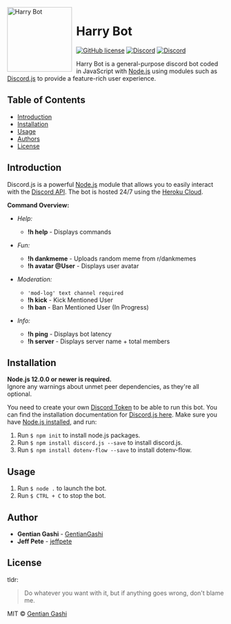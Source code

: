 <img width="150" height="150" align="left" style="float: left; margin: 0 10px 0 0;" alt="Harry Bot" src="https://i.imgur.com/3j3hDUl.png">  

# Harry Bot
[![GitHub license](https://img.shields.io/github/license/GentianGashi/Harry-Bot)](https://github.com/GentianGashi/Harry-Bot/blob/master/LICENSE) 
[![Discord](https://img.shields.io/discord/747360554439540798.svg?label=&logo=discord&logoColor=ffffff&color=7389D8&labelColor=6A7EC2)](https://discord.gg/vpEv3HJ)
[![Discord](https://img.shields.io/badge/Invite-Bot-9cf)](https://discord.com/api/oauth2/authorize?client_id=743121578388226169&permissions=8&scope=bot)

Harry Bot is a general-purpose discord bot coded in JavaScript with [Node.js](https://nodejs.org) using modules such as [Discord.js](https://discord.js.org/) to provide a feature-rich user experience.
## Table of Contents
<!--ts-->
- [Introduction](#introduction)  
- [Installation](#installation)
- [Usage](#usage)
- [Authors](#author)  
- [License](#license)  
<!--te-->

## Introduction
Discord.js is a powerful [Node.js](https://nodejs.org) module that allows you to easily interact with the
[Discord API](https://discord.com/developers/docs/intro). The bot is hosted 24/7 using the [Heroku Cloud](https://www.heroku.com/).

**Command Overview:**

- *Help:*
	* **!h help** - Displays commands

- *Fun:*
	* **!h dankmeme** - Uploads random meme from r/dankmemes
	* **!h avatar @User** - Displays user avatar

- *Moderation:*
	* `'mod-log' text channel required`
	* **!h kick** - Kick Mentioned User
	* **!h ban** - Ban Mentioned User (In Progress)
- *Info:*
	* **!h ping** - Displays bot latency
	* **!h server** - Displays server name + total members

## Installation

**Node.js 12.0.0 or newer is required.**  
Ignore any warnings about unmet peer dependencies, as they're all optional.

You need to create your own [Discord Token](https://discordapp.com/developers/applications/me) to be able to run this bot. You can find the installation documentation for [Discord.js here](https://discord.js.org/#/docs/main/stable/general/welcome).
Make sure you have [Node.js installed](https://nodejs.org/en/download/), and run:

1. Run `$ npm init` to install node.js packages.
2. Run `$ npm install discord.js --save` to install discord.js.
3. Run `$ npm install dotenv-flow --save` to install dotenv-flow.

## Usage
1. Run `$ node .` to launch the bot.
2. Run `$ CTRL + C` to stop the bot.
 
## Author
* **Gentian Gashi** - [GentianGashi](https://github.com/GentianGashi)
* **Jeff Pete** - [jeffpete](https://github.com/jeffpete)

## License
tldr:
> Do whatever you want with it, but if anything goes wrong, don't blame me.

MIT © [Gentian Gashi](https://github.com/GentianGashi)

